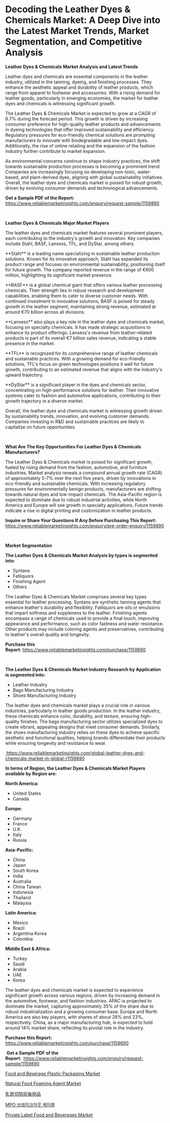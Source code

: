 <p><h1>Decoding the Leather Dyes & Chemicals Market: A Deep Dive into the Latest Market Trends, Market Segmentation, and Competitive Analysis</h1></p><p><strong>Leather Dyes & Chemicals Market Analysis and Latest Trends</strong></p>
<p><p>Leather dyes and chemicals are essential components in the leather industry, utilized in the tanning, dyeing, and finishing processes. They enhance the aesthetic appeal and durability of leather products, which range from apparel to footwear and accessories. With a rising demand for leather goods, particularly in emerging economies, the market for leather dyes and chemicals is witnessing significant growth.</p><p>The Leather Dyes & Chemicals Market is expected to grow at a CAGR of 8.7% during the forecast period. This growth is driven by increasing consumer preference for high-quality leather products and advancements in dyeing technologies that offer improved sustainability and efficiency. Regulatory pressures for eco-friendly chemical solutions are prompting manufacturers to innovate with biodegradable and low-impact dyes. Additionally, the rise of online retailing and the expansion of the fashion industry further contribute to market expansion.</p><p>As environmental concerns continue to shape industry practices, the shift towards sustainable production processes is becoming a prominent trend. Companies are increasingly focusing on developing non-toxic, water-based, and plant-derived dyes, aligning with global sustainability initiatives. Overall, the leather dyes and chemicals market is poised for robust growth, driven by evolving consumer demands and technological advancements.</p></p>
<p><strong>Get a Sample PDF of the Report:&nbsp;</strong> <a href="https://www.reliablemarketinsights.com/enquiry/request-sample/1159890">https://www.reliablemarketinsights.com/enquiry/request-sample/1159890</a></p>
<p>&nbsp;</p>
<p><strong>Leather Dyes & Chemicals Major Market Players</strong></p>
<p><p>The leather dyes and chemicals market features several prominent players, each contributing to the industry's growth and innovation. Key companies include Stahl, BASF, Lanxess, TFL, and DyStar, among others.</p><p>**Stahl** is a leading name specializing in sustainable leather production solutions. Known for its innovative approach, Stahl has expanded its product range and focuses on environmental sustainability, positioning itself for future growth. The company reported revenue in the range of €600 million, highlighting its significant market presence.</p><p>**BASF** is a global chemical giant that offers various leather processing chemicals. Their strength lies in robust research and development capabilities, enabling them to cater to diverse customer needs. With continued investment in innovative solutions, BASF is poised for steady growth in the leather segment, maintaining strong revenue, estimated at around €70 billion across all divisions.</p><p>**Lanxess** also plays a key role in the leather dyes and chemicals market, focusing on specialty chemicals. It has made strategic acquisitions to enhance its product offerings. Lanxess's revenue from leather-related products is part of its overall €7 billion sales revenue, indicating a stable presence in the market.</p><p>**TFL** is recognized for its comprehensive range of leather chemicals and sustainable practices. With a growing demand for eco-friendly solutions, TFL's focus on green technologies positions it well for future growth, contributing to an estimated revenue that aligns with the industry's upward trajectory.</p><p>**DyStar** is a significant player in the dyes and chemicals sector, concentrating on high-performance solutions for leather. Their innovative systems cater to fashion and automotive applications, contributing to their growth trajectory in a diverse market. </p><p>Overall, the leather dyes and chemicals market is witnessing growth driven by sustainability trends, innovation, and evolving customer demands. Companies investing in R&D and sustainable practices are likely to capitalize on future opportunities.</p></p>
<p>&nbsp;</p>
<p><strong>What Are The Key Opportunities For Leather Dyes & Chemicals Manufacturers?</strong></p>
<p><p>The Leather Dyes & Chemicals market is poised for significant growth, fueled by rising demand from the fashion, automotive, and furniture industries. Market analysis reveals a compound annual growth rate (CAGR) of approximately 5-7% over the next five years, driven by innovations in eco-friendly and sustainable chemicals. With increasing regulatory pressures for environmentally benign products, manufacturers are shifting towards natural dyes and low-impact chemicals. The Asia-Pacific region is expected to dominate due to robust industrial activities, while North America and Europe will see growth in specialty applications. Future trends indicate a rise in digital printing and customization in leather products.</p></p>
<p><strong>Inquire or Share Your Questions If Any Before Purchasing This Report:</strong> <a href="https://www.reliablemarketinsights.com/enquiry/pre-order-enquiry/1159890">https://www.reliablemarketinsights.com/enquiry/pre-order-enquiry/1159890</a></p>
<p>&nbsp;</p>
<p><strong>Market Segmentation</strong></p>
<p><strong>The Leather Dyes & Chemicals Market Analysis by types is segmented into:</strong></p>
<p><ul><li>Syntans</li><li>Fatliquors</li><li>Finishing Agent</li><li>Others</li></ul></p>
<p><p>The Leather Dyes & Chemicals Market comprises several key types essential for leather processing. Syntans are synthetic tanning agents that enhance leather's durability and flexibility. Fatliquors are oils or emulsions that impart softness and suppleness to the leather. Finishing agents encompass a range of chemicals used to provide a final touch, improving appearance and performance, such as color fastness and water resistance. Other products may include coloring agents and preservatives, contributing to leather's overall quality and longevity.</p></p>
<p><strong>Purchase this Report:&nbsp;</strong><a href="https://www.reliablemarketinsights.com/purchase/1159890">https://www.reliablemarketinsights.com/purchase/1159890</a></p>
<p>&nbsp;</p>
<p><strong>The Leather Dyes & Chemicals Market Industry Research by Application is segmented into:</strong></p>
<p><ul><li>Leather Industry</li><li>Bags Manufacturing Industry</li><li>Shoes Manufacturing Industry</li></ul></p>
<p><p>The leather dyes and chemicals market plays a crucial role in various industries, particularly in leather goods production. In the leather industry, these chemicals enhance color, durability, and texture, ensuring high-quality finishes. The bags manufacturing sector utilizes specialized dyes to create vibrant, appealing designs that meet consumer demands. Similarly, the shoes manufacturing industry relies on these dyes to achieve specific aesthetic and functional qualities, helping brands differentiate their products while ensuring longevity and resistance to wear.</p></p>
<p><a href="https://www.reliablemarketinsights.com/global-leather-dyes-and-chemicals-market-in-global-r1159890">&nbsp;https://www.reliablemarketinsights.com/global-leather-dyes-and-chemicals-market-in-global-r1159890</a></p>
<p><strong>In terms of Region, the Leather Dyes & Chemicals Market Players available by Region are:</strong></p>
<p>
    <p> <strong> North America: </strong>
        <ul>
            <li>United States</li>
            <li>Canada</li>
        </ul>
        </p> 
    <p> <strong> Europe: </strong>
        <ul>
            <li>Germany</li>
            <li>France</li>
            <li>U.K.</li>
            <li>Italy</li>
            <li>Russia</li>
        </ul>
        </p> 
    <p> <strong> Asia-Pacific: </strong>
        <ul>
            <li>China</li>
            <li>Japan</li>
            <li>South Korea</li>
            <li>India</li>
            <li>Australia</li>
            <li>China Taiwan</li>
            <li>Indonesia</li>
            <li>Thailand</li>
            <li>Malaysia</li>
        </ul>
        </p> 
    <p> <strong> Latin America: </strong>
        <ul>
            <li>Mexico</li>
            <li>Brazil</li>
            <li>Argentina Korea</li>
            <li>Colombia</li>
        </ul>
        </p> 
    <p> <strong> Middle East & Africa: </strong>
        <ul>
            <li>Turkey</li>
            <li>Saudi</li>
            <li>Arabia</li>
            <li>UAE</li>
            <li>Korea</li>
        </ul>
    </p>
    </p>
<p><p>The leather dyes and chemicals market is expected to experience significant growth across various regions, driven by increasing demand in the automotive, footwear, and fashion industries. APAC is projected to dominate the market, capturing approximately 35% of the share due to robust industrialization and a growing consumer base. Europe and North America are also key players, with shares of about 28% and 23%, respectively. China, as a major manufacturing hub, is expected to hold around 14% market share, reflecting its pivotal role in the industry.</p></p>
<p><strong>Purchase this Report: </strong><a href="https://www.reliablemarketinsights.com/purchase/1159890">https://www.reliablemarketinsights.com/purchase/1159890</a></p>
<p>&nbsp;<strong>Get a Sample PDF of the Report:&nbsp;&nbsp;</strong><a href="https://www.reliablemarketinsights.com/enquiry/request-sample/1159890">https://www.reliablemarketinsights.com/enquiry/request-sample/1159890</a></p>
<p><strong></strong></p>
<p><p><a href="https://issuu.com/reportprime-2/docs/food-and-beverage-plastic-packaging_24e025e87d6ffa">Food and Beverage Plastic Packaging Market</a></p><p><a href="https://github.com/mauripalmi/Market-Research-Report-List-5/blob/main/natural-food-foaming-agent-market.md">Natural Food Foaming Agent Market</a></p><p><a href="https://medium.com/@scotttyesha/post-mastectomy-supplies-market-%E3%81%AF-%E3%82%B3%E3%82%B9%E3%83%88%E7%AE%A1%E7%90%86%E3%81%A8%E5%8A%B9%E7%8E%87%E5%90%91%E4%B8%8A%E3%82%92%E5%84%AA%E5%85%88%E3%81%97%E3%81%BE%E3%81%99-%E3%81%95%E3%82%89%E3%81%AB-%E5%A0%B1%E5%91%8A%E6%9B%B8%E3%81%AF%E5%B8%82%E5%A0%B4%E3%81%AE%E9%9C%80%E8%A6%81%E9%9D%A2%E3%81%A8%E4%BE%9B%E7%B5%A6%E9%9D%A2%E3%81%AE%E4%B8%A1%E6%96%B9%E3%82%92%E3%82%AB%E3%83%90%E3%83%BC%E3%81%97%E3%81%A6%E3%81%84%E3%81%BE%E3%81%99-post-641a81c4f402">乳房切除術後用品</a></p><p><a href="https://medium.com/@joehodytkiewicz980/mpo-%EB%B8%8C%EB%A0%88%EC%9D%B4%ED%81%AC%EC%95%84%EC%9B%83-%EC%BC%80%EC%9D%B4%EB%B8%94-%EC%8B%9C%EC%9E%A5-%EA%B7%9C%EB%AA%A8-%EC%A0%90%EC%9C%A0%EC%9C%A8-%EB%B0%8F-%ED%8A%B8%EB%A0%8C%EB%93%9C-%EB%B6%84%EC%84%9D-%EB%B3%B4%EA%B3%A0%EC%84%9C-%EC%A0%9C%ED%92%88%EB%B3%84-%EB%8B%A8%EC%9D%BC-%EB%AA%A8%EB%93%9C-sm-%EB%8B%A4%EC%A4%91-%EB%AA%A8%EB%93%9C-mm-%EB%B0%8F-%EC%84%B8%EB%B6%84%ED%99%94-%EC%98%88%EC%B8%A1-2024-2031-ee2ae7999568">MPO 브레이크아웃 케이블</a></p><p><a href="https://www.linkedin.com/pulse/strategic-market-insights-global-private-label-food-beverages-2024-8noge?trackingId=q3MnAjQQSgSo%2BHoacFkFiQ%3D%3D">Private Label Food and Beverages Market</a></p></p>